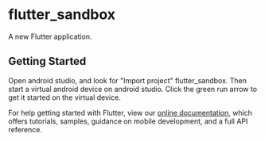 # flutter_sandbox

A new Flutter application.

## Getting Started

Open android studio, and look for "Import project" flutter_sandbox. Then start a virtual android device on android studio.
Click the green run arrow to get it started on the virtual device.

For help getting started with Flutter, view our
[online documentation](https://flutter.dev/docs), which offers tutorials,
samples, guidance on mobile development, and a full API reference.
